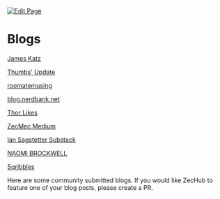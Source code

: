 <a href="https://github.com/henryquincy/zechub/edit/main/site/Zcash_Community/Community_Blogs.md" target="_blank">
  <img src="https://img.shields.io/badge/Edit-blue" alt="Edit Page"/>
</a>

# Blogs

[James Katz](https://free2z.cash/James_Katz/)

[Thumbs' Update](https://thumbsup.substack.com)

[roomatemusing](https://free2z.cash/roommatemusing)

[blog.nerdbank.net](https://blog.nerdbank.net/)

[Thor Likes](https://www.thorlikes.com/)

[ZecMec Medium](https://zecmec21.medium.com/)

[Ian Sagstetter Substack](https://iansagstetter.substack.com/)

[NAOMI BROCKWELL](https://naomibrockwell.com/highprofileinterviews)

[Sqribbles](https://free2z.cash/sqribbles)

Here are some community submitted blogs. If you would like ZecHub to feature one of your blog posts, please create a PR.


